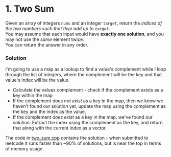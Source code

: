 # 1. Two Sum
Given an array of integers `nums` and an integer `target`, return the _indices of the two numbers such that thye add up to `target`_.  
You may assume that each input would have **exactly one solution**, and you may not use the _same_ element twice.  
You can return the answer in any order.

### Solution
I'm going to use a map as a lookup to find a value's complement while I loop through the list of integers, where the complement will be the key and that value's index will be the value.
- Calculate the values complement - check if the complement exists as a key within the map
- If the complement _does not exist_ as a key in the map, then we know we haven't found our solution yet, update the map using the complement as the key and the index as the value.
- If the complement _does exist_ as a key in the map, we've found our solution. Extract the index using the complement as the key, and return that along with the current index as a vector.

The code in [two_sum.cpp](two_sum.cpp) contains the solution - when submitted to leetcode it runs faster than ~90% of solutions, but is near the top in terms of memory usage. 
